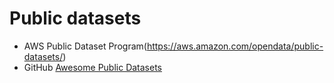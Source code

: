 # Public datasets 


* AWS Public Dataset Program(https://aws.amazon.com/opendata/public-datasets/)
* GitHub [Awesome Public Datasets](https://github.com/awesomedata/awesome-public-datasets)
